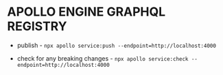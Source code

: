# APOLLO ENGINE GRAPHQL REGISTRY

* publish - `npx apollo service:push --endpoint=http://localhost:4000`

* check for any breaking changes - `npx apollo service:check --endpoint=http://localhost:4000`